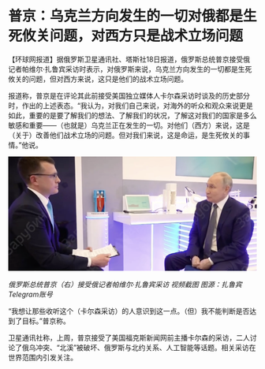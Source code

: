 # 普京：乌克兰方向发生的一切对俄都是生死攸关问题，对西方只是战术立场问题

【环球网报道】据俄罗斯卫星通讯社、塔斯社18日报道，俄罗斯总统普京接受俄记者帕维尔·扎鲁宾采访时表示，对俄罗斯来说，乌克兰方向发生的一切都是生死攸关的问题，但对西方来说，这只是他们的战术立场问题。

报道称，普京是在评论其此前接受美国独立媒体人卡尔森采访时谈及的历史部分时，作出的上述表态。“我认为，对我们自己来说，对海外的听众和观众来说更是如此，重要的是要了解我们的想法、了解我们的状况，了解这对我们的国家是多么敏感和重要——（也就是）乌克兰正在发生的一切。对他们（西方）来说，这是（关于）改善他们战术立场的问题。但对我们来说，这是命运，是生死攸关的事情。”他说。

![997976d200796b4649e58985639fdae4.jpg](https://raw.githubusercontent.com/qqhsx/qqnews_image/main/2024/02/18/普京：乌克兰方向发生的一切对俄都是生死攸关问题，对西方只是战术立场问题/997976d200796b4649e58985639fdae4.jpg)

_俄罗斯总统普京（右）接受俄记者帕维尔·扎鲁宾采访 视频截图 图源：扎鲁宾Telegram账号_

“我想让那些收听这个（卡尔森采访）的人意识到这一点。（但）我不能判断是否达到了目标。”普京称。

卫星通讯社称，上周，普京接受了美国福克斯新闻网前主播卡尔森的采访，二人讨论了俄乌冲突、“北溪”被破坏、俄罗斯与北约关系、人工智能等话题。相关采访在世界范围内引发关注。

